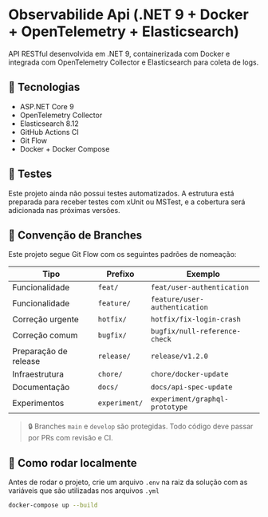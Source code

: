 # Observabilide Api (.NET 9 + Docker + OpenTelemetry + Elasticsearch)

API RESTful desenvolvida em .NET 9, containerizada com Docker e integrada com OpenTelemetry Collector e Elasticsearch para coleta de logs.

## 🧱 Tecnologias

- ASP.NET Core 9
- OpenTelemetry Collector
- Elasticsearch 8.12
- GitHub Actions CI
- Git Flow 
- Docker + Docker Compose

## 🧪 Testes

Este projeto ainda não possui testes automatizados. A estrutura está preparada para receber testes com xUnit ou MSTest, e a cobertura será adicionada nas próximas versões.

## 🧭 Convenção de Branches

Este projeto segue Git Flow com os seguintes padrões de nomeação:

| Tipo        | Prefixo        | Exemplo                          |
|-------------|----------------|----------------------------------|
| Funcionalidade | `feat/`   | `feat/user-authentication`   |
| Funcionalidade | `feature/`   | `feature/user-authentication`   |
| Correção urgente | `hotfix/` | `hotfix/fix-login-crash`        |
| Correção comum | `bugfix/`    | `bugfix/null-reference-check`   |
| Preparação de release | `release/` | `release/v1.2.0`           |
| Infraestrutura | `chore/`     | `chore/docker-update`           |
| Documentação | `docs/`        | `docs/api-spec-update`          |
| Experimentos | `experiment/`  | `experiment/graphql-prototype`  |

> 🔒 Branches `main` e `develop` são protegidas. Todo código deve passar por PRs com revisão e CI.


## 🚀 Como rodar localmente

Antes de rodar o projeto, crie um arquivo `.env` na raiz da solução com as variáveis que são utilizadas nos arquivos `.yml`


```bash
docker-compose up --build
